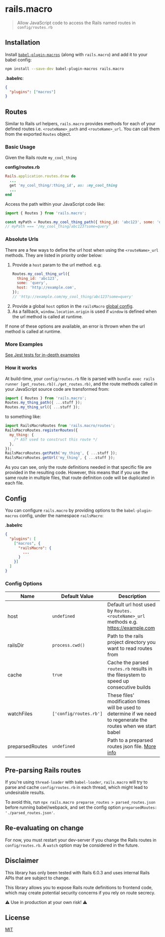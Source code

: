 # rails.macro

> Allow JavaScript code to access the Rails named routes in `config/routes.rb`

## Installation

Install [`babel-plugin-macros`](https://github.com/kentcdodds/babel-plugin-macros) (along with `rails.macro`) and add it to your babel config:

```bash
npm install --save-dev babel-plugin-macros rails.macro
```

**.babelrc**:

```json
{
  "plugins": ["macros"]
}
```

## Routes

Similar to Rails url helpers, `rails.macro` provides methods for each of your defined routes i.e. `<routeName>_path` and `<routeName>_url`. You can call them from the exported `Routes` object.

### Basic Usage

Given the Rails route `my_cool_thing`

**config/routes.rb**

```ruby
Rails.application.routes.draw do
  ...
  get 'my_cool_thing/:thing_id', as: :my_cool_thing
  ...
end
```

Access the path within your JavaScript code like:

```js
import { Routes } from 'rails.macro';

const myPath = Routes.my_cool_thing_path({ thing_id: 'abc123', some: 'query' });
// myPath === '/my_cool_thing/abc123?some=query'
```

### Absolute Urls

There are a few ways to define the url host when using the `<routeName>_url` methods. They are listed in priority order below:

1. Provide a `host` param to the url method. e.g.
   ```js
   Routes.my_cool_thing_url({
     thing_id: 'abc123',
     some: 'query',
     host: 'http://example.com',
   });
   // 'http://example.com/my_cool_thing/abc123?some=query'
   ```
2. Provide a global `host` option in the `railsMacro` [global config](#Config).
3. As a fallback, `window.location.origin` is used if `window` is defined when the url method is called at runtime.

If none of these options are available, an error is thrown when the url method is called at runtime.

### More Examples

[See Jest tests for in-depth examples](./test/index.test.js)

### How it works

At build-time, your `config/routes.rb` file is parsed with `bundle exec rails runner [get_routes.rb](./get_routes.rb)`, and the route methods called in your JavaScript source code are transformed from:

```js
import { Routes } from 'rails.macro';
Routes.my_thing_path({ ...stuff });
Routes.my_thing_url({ ...stuff });
```

to something like:

```js
import RailsMacroRoutes from 'rails.macro/routes';
RailsMacroRoutes.registerRoutes({
  my_thing: {
    /* AST used to construct this route */
  },
});
RailsMacroRoutes.getPath('my_thing', { ...stuff });
RailsMacroRoutes.getUrl('my_thing', { ...stuff });
```

As you can see, only the route definitions needed in that specific file are provided in the resulting code. However, this means that if you use the same route in multiple files, that route definition code will be duplicated in each file.

## Config

You can configure `rails.macro` by providing options to the
`babel-plugin-macros` config, under the namespace `railsMacro`:

**.babelrc**

```json
{
  "plugins": [
    ["macros", {
      "railsMacro": {
        ...
      }
    }]
  ]
}
```

### Config Options

| Name            | Default Value          | Description                                                                                                       |
| --------------- | ---------------------- | ----------------------------------------------------------------------------------------------------------------- |
| host            | `undefined`            | Default url host used by `Routes.<routeName>_url` methods e.g. https://example.com                                |
| railsDir        | `process.cwd()`        | Path to the rails project directory you want to read routes from                                                  |
| cache           | `true`                 | Cache the parsed `routes.rb` results in the filesystem to speed up consecutive builds                             |
| watchFiles      | `['config/routes.rb']` | These files' modification times will be used to determine if we need to regenerate the routes when we start babel |
| preparsedRoutes | `undefined`            | Path to a preparsed routes json file. [More info](#pre-parsing-rails-routes)                                      |

## Pre-parsing Rails routes

If you're using `thread-loader` with `babel-loader`, `rails.macro` will try to parse and cache `config/routes.rb` in each thread, which might lead to undesirable results.

To avoid this, run `npx rails.macro preparse_routes > parsed_routes.json` before running babel/webpack, and set the config option `preparsedRoutes: './parsed_routes.json'`.

## Re-evaluating on change

For now, you must restart your dev-server if you change the Rails routes in `config/routes.rb`. A `watch` option may be considered in the future.

## Disclaimer

This library has only been tested with Rails 6.0.3 and uses internal Rails APIs that are subject to change.

This library allows you to expose Rails route definitions to frontend code, which may create potential security concerns if you rely on route secrecy.

⚠️ Use in production at your own risk! ⚠️

## License

[MIT](./LICENSE)
